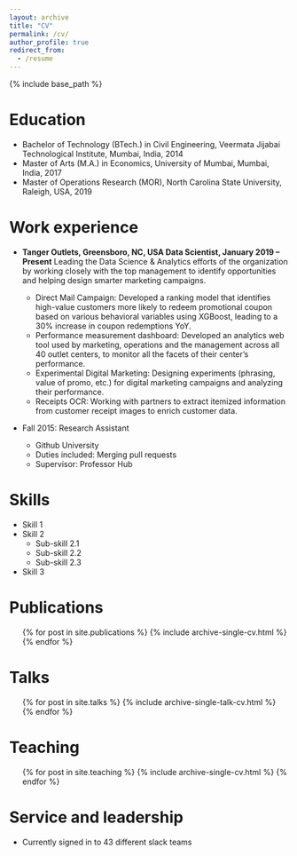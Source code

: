 ```yaml
---
layout: archive
title: "CV"
permalink: /cv/
author_profile: true
redirect_from:
  - /resume
---
```


{% include base_path %}

Education
======
* Bachelor of Technology (BTech.) in Civil Engineering, Veermata Jijabai Technological Institute, Mumbai, India, 2014
* Master of Arts (M.A.) in Economics, University of Mumbai, Mumbai, India, 2017
* Master of Operations Research (MOR), North Carolina State University, Raleigh, USA, 2019

Work experience
======
  * **Tanger Outlets, Greensboro, NC, USA
    Data Scientist, January 2019 – Present**
    Leading the Data Science & Analytics efforts of the organization by working closely with the top management to identify opportunities and helping design smarter marketing campaigns.
    * Direct Mail Campaign: 
      Developed a ranking model that identifies high-value customers more likely to redeem promotional coupon based on various behavioral variables using XGBoost, leading to a 30% increase in coupon redemptions YoY.
    * Performance measurement dashboard: 
      Developed an analytics web tool used by marketing, operations and the management across all 40 outlet centers, to monitor all the facets of their center’s performance.
    * Experimental Digital Marketing: 
      Designing experiments (phrasing, value of promo, etc.) for digital marketing campaigns and analyzing their performance.
    * Receipts OCR: 
      Working with partners to extract itemized information from customer receipt images to enrich customer data.

* Fall 2015: Research Assistant
  * Github University
  * Duties included: Merging pull requests
  * Supervisor: Professor Hub
  
Skills
======
* Skill 1
* Skill 2
  * Sub-skill 2.1
  * Sub-skill 2.2
  * Sub-skill 2.3
* Skill 3

Publications
======
  <ul>{% for post in site.publications %}
    {% include archive-single-cv.html %}
  {% endfor %}</ul>
  
Talks
======
  <ul>{% for post in site.talks %}
    {% include archive-single-talk-cv.html %}
  {% endfor %}</ul>
  
Teaching
======
  <ul>{% for post in site.teaching %}
    {% include archive-single-cv.html %}
  {% endfor %}</ul>
  
Service and leadership
======
* Currently signed in to 43 different slack teams

